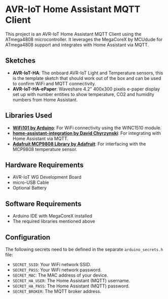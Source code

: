# AVR-IoT Home Assistant MQTT Client

This project is an AVR-IoT Home Assistant MQTT Client using the ATmega4808 microcontroller. It leverages the MegaCoreX by MCUdude for ATmega4808 support and integrates with Home Assistant via MQTT.

## Sketches
 - **AVR-IoT-HA**: The onboard AVR-IoT Light and Temperature sensors, this is the template sketch that should work out of the box and can be used to confirm WiFi and MQTT connectivity.
 - **AVR-IoT-HA-ePaper**: Waveshare 4.2" 400x300 pixels e-paper display set up with number entities to show temperature, CO2 and humidity numbers from Home Assistant.

## Libraries Used
- **[WiFi101 by Arduino](https://docs.arduino.cc/libraries/wifi101/)**: For WiFi connectivity using the WINC1510 module.
- **[home-assistant-integration by David Chyrzynski](https://github.com/dawidchyrzynski/arduino-home-assistant)**: For integrating with Home Assistant via MQTT.
- **[Adafruit MCP9808 Library by Adafruit](https://github.com/adafruit/Adafruit_MCP9808_Library)**: For interfacing with the MCP9808 temperature sensor.  

## Hardware Requirements
- AVR-IoT WG Development Board
- micro-USB Cable
- Optional Battery

## Software Requirements
- Arduino IDE with MegaCoreX installed
- The required libraries mentioned above

## Configuration
The following secrets need to be defined in the separate `arduino_secrets.h` file:
- `SECRET_SSID`: Your WiFi network SSID.
- `SECRET_PASS`: Your WiFi network password.
- `SECRET_MAC`: The MAC address of your device.
- `SECRET_HA_USER`: The Home Assistant (MQTT) username.
- `SECRET_HA_PASS`: The Home Assistant (MQTT) password.
- `SECRET_BROKER`: The MQTT broker address.
